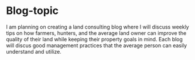 # Blog-topic
I am planning on creating a land consulting blog where I will discuss weekly tips on how farmers, hunters, and the average land owner can improve the quality of their land  while keeping their property goals in mind. Each blog will discus good management practices that the average person can easily understand and utilize.
